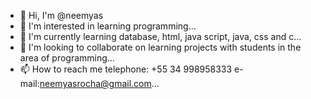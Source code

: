 - 👋 Hi, I'm @neemyas
- 👀 I'm interested in learning programming...
- 🌱 I'm currently learning database, html, java script, java, css and c...
- 💞️ I'm looking to collaborate on learning projects with students in the area of ​​programming...
- 📫 How to reach me
telephone: +55 34 998958333
e-mail:neemyasrocha@gmail.com...

<!---
neemyas/neemyas is a ✨ special ✨ repository because its `README.md` (this file) appears on your GitHub profile.
You can click the Preview link to take a look at your changes.
--->
